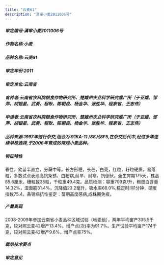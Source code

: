 ```yaml
---
title: "云麦61"
description: "滇审小麦2011006号"
---
```

##### 审定编号:滇审小麦2011006号

##### 作物名称:小麦

##### 品种名称:云麦61

##### 审定年份:2011

##### 审定单位:云南省

##### 育种者:云南省农科院粮食作物研究所、楚雄州农业科学研究推广所（于亚雄、邹萍、胡银星、武勇、程耿、陈朝良、杨金华、张胜华、程家省、王志伟）

##### 申请者:云南省农科院粮食作物研究所、楚雄州农业科学研究推广所（于亚雄、邹萍、胡银星、武勇、程耿、陈朝良、杨金华、张胜华、程家省、王志伟）

##### 品种来源:1997年进行杂交,组合为:91KA-11 /88凡8F5,在杂交后代中,经过多年连续单株选择,于2006年育成的常规小麦品种。

##### 特征特性
春性，幼苗半直立，分蘖中等，长方形穗，长芒，白壳，红粒，籽粒硬质，易落粒，多数试点表现高抗条锈、白粉病,耐旱、耐寒，抗倒伏。全生育期175天，株高85.6厘米，穗粒数35粒，千粒重49.4克。品质检测：容重799克/升，粗蛋白含量14.32%，湿面筋31.4%，沉降值23.2毫升，吸水率69.0%,稳定时间1分钟，硬度指数75.4。条锈病抗性鉴定：苗期高度感病,成株期免疫。

##### 产量表现
 2008-2009年参加云南省小麦品种区域试验（地麦组），两年平均亩产305.5千克，较对照云麦42增产13.4%，增产点(次)率为91.7%。生产试验平均亩产174千克，较对照云麦42增产9.6%，增产点率75%。

##### 栽培技术要点


##### 审定意见

